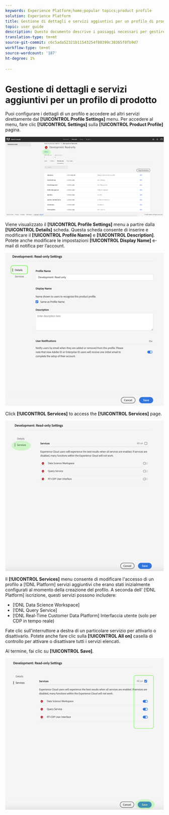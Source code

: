 ```yaml
---
keywords: Experience Platform;home;popular topics;product profile
solution: Experience Platform
title: Gestione di dettagli e servizi aggiuntivi per un profilo di prodotto
topic: user guide
description: Questo documento descrive i passaggi necessari per gestire i dettagli e i servizi aggiuntivi per un profilo di prodotto in Adobe Admin Console. Puoi configurare i dettagli di un profilo e accedere ad altri servizi dal menu Impostazioni profilo.
translation-type: tm+mt
source-git-commit: c6c5ada52321b11543254f80399c38365f0fb9d7
workflow-type: tm+mt
source-wordcount: '187'
ht-degree: 1%

---
```



# Gestione di dettagli e servizi aggiuntivi per un profilo di prodotto

Puoi configurare i dettagli di un profilo e accedere ad altri servizi direttamente dal **[!UICONTROL Profile Settings]** menu. Per accedere al menu, fare clic **[!UICONTROL Settings]** sulla **[!UICONTROL Product Profile]** pagina.

![profilo-impostazioni](../images/profile-settings.png)

Viene visualizzato il **[!UICONTROL Profile Settings]** menu a partire dalla **[!UICONTROL Details]** scheda. Questa scheda consente di inserire e modificare il **[!UICONTROL Profile Name]** e **[!UICONTROL Description]**. Potete anche modificare le impostazioni **[!UICONTROL Display Name]** e-mail di notifica per l’account.

![edit-details-settings](../images/edit-details-settings.png)

Click **[!UICONTROL Services]** to access the **[!UICONTROL Services]** page.

![services-page](../images/services-page.png)

Il **[!UICONTROL Services]** menu consente di modificare l&#39;accesso di un profilo a [!DNL Platform] servizi aggiuntivi che erano stati inizialmente configurati al momento della creazione del profilo. A seconda dell’ [!DNL Platform] iscrizione, questi servizi possono includere:

- [!DNL Data Science Workspace]
- [!DNL Query Service]
- [!DNL Real-Time Customer Data Platform] Interfaccia utente (solo per CDP in tempo reale)

Fate clic sull&#39;interruttore a destra di un particolare servizio per attivarlo o disattivarlo. Potete anche fare clic sulla **[!UICONTROL All on]** casella di controllo per attivare o disattivare tutti i servizi elencati.

Al termine, fai clic su **[!UICONTROL Save]**.

![edit-Additional-services](../images/edit-additional-services.png)